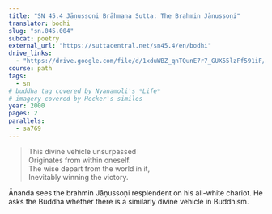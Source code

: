 ```yaml
---
title: "SN 45.4 Jāṇussoṇi Brāhmaṇa Sutta: The Brahmin Jānussoṇi"
translator: bodhi
slug: "sn.045.004"
subcat: poetry
external_url: "https://suttacentral.net/sn45.4/en/bodhi"
drive_links:
  - "https://drive.google.com/file/d/1xduWBZ_qnTQunE7r7_GUX55lzFf591iF/view?usp=drivesdk"
course: path
tags:
  - sn
# buddha tag covered by Nyanamoli's *Life*
# imagery covered by Hecker's similes
year: 2000
pages: 2
parallels:
  - sa769
---
```


> This divine vehicle unsurpassed  
Originates from within oneself.  
The wise depart from the world in it,  
Inevitably winning the victory.

Ānanda sees the brahmin Jāṇussoṇi resplendent on his all-white chariot. He asks the Buddha whether there is a similarly divine vehicle in Buddhism.

